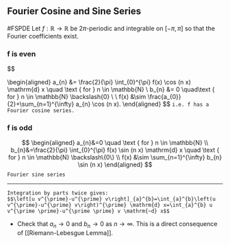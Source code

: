 ## Fourier Cosine and Sine Series
#FSPDE 
Let $f:\mathbb{R}\to\mathbb{R}$ be $2\pi$-periodic and integrable on $[-\pi,\pi]$ so that the Fourier coefficients exist.

### f is even
$$

\begin{aligned}
a_{n} &= \frac{2}{\pi} \int_{0}^{\pi} f(x) \cos (n x) \mathrm{d} x \quad \text { for } n \in \mathbb{N} \\
b_{n} &= 0 \quad\text { for } n \in \mathbb{N} \backslash\{0\} 
\\
\\
f(x) &\sim \frac{a_{0}}{2}+\sum_{n=1}^{\infty} a_{n} \cos (n x). \end{aligned}
$$
``i.e. f has a Fourier cosine series.``

### f is odd
$$
\begin{aligned}
a_{n}&=0 \quad \text { for } n \in \mathbb{N} \\
b_{n}&=\frac{2}{\pi} \int_{0}^{\pi} f(x) \sin (n x) \mathrm{d} x \quad \text { for } n \in \mathbb{N} \backslash\{0\} \\
f(x) &\sim \sum_{n=1}^{\infty} b_{n} \sin (n x)
\end{aligned}
$$
``Fourier sine series``

---
```ad-note
Integration by parts twice gives:
$$\left[u v^{\prime}-u^{\prime} v\right]_{a}^{b}=\int_{a}^{b}\left(u v^{\prime}-u^{\prime} v\right)^{\prime} \mathrm{d} x=\int_{a}^{b} u v^{\prime \prime}-u^{\prime \prime} v \mathrm{~d} x$$
```

- Check that $a_n\to 0$ and $b_n\to 0$ as $n\to\infty$. This is a direct consequence of [[Riemann-Lebesgue Lemma]].